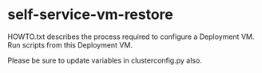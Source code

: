 # self-service-vm-restore

HOWTO.txt describes the process required to configure a Deployment VM. Run scripts from this Deployment VM.

Please be sure to update variables in clusterconfig.py also.
